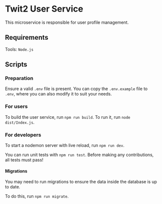 # Twit2 User Service

This microservice is responsible for user profile management.

## Requirements

Tools: `Node.js`

## Scripts

### Preparation

Ensure a valid `.env` file is present. You can copy the `.env.example` file to `.env`, where you can also modify it to suit your needs. 

### For users
To build the user service, run `npm run build`. To run it, run `node dist/Index.js`.

### For developers
To start a nodemon server with live reload, run `npm run dev`.

You can run unit tests with `npm run test`. Before making any contributions, all tests must pass!

#### Migrations

You may need to run migrations to ensure the data inside the database is up to date.

To do this, run `npm run migrate`.